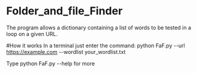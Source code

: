 # Folder_and_file_Finder

The program allows a dictionary containing a list of words to be tested in a loop on a given URL.

#How it works
In a terminal just enter the command: python FaF.py --url https://example.com --wordlist your_wordlist.txt

Type python FaF.py --help for more

